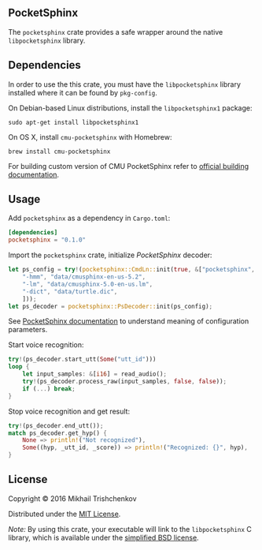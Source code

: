 PocketSphinx
------------

The `pocketsphinx` crate provides a safe wrapper around the native `libpocketsphinx` library.

Dependencies
------------

In order to use the this crate, you must have the `libpocketsphinx` library
installed where it can be found by `pkg-config`.

On Debian-based Linux distributions, install the `libpocketsphinx1` package:

```
sudo apt-get install libpocketsphinx1
```

On OS X, install `cmu-pocketsphinx` with Homebrew:

```
brew install cmu-pocketsphinx
```

For building custom version of CMU PocketSphinx refer to
[official building documentation][ps-build].

Usage
-----

Add `pocketsphinx` as a dependency in `Cargo.toml`:

```toml
[dependencies]
pocketsphinx = "0.1.0"
```

Import the `pocketsphinx` crate, initialize *PocketSphinx* decoder:

```rust
let ps_config = try!(pocketsphinx::CmdLn::init(true, &["pocketsphinx",
    "-hmm", "data/cmusphinx-en-us-5.2",
    "-lm", "data/cmusphinx-5.0-en-us.lm",
    "-dict", "data/turtle.dic",
    ]));
let ps_decoder = pocketsphinx::PsDecoder::init(ps_config);
```

See [PocketSphinx documentation](http://cmusphinx.sourceforge.net/wiki) to understand
meaning of configuration parameters.

Start voice recognition:

```rust
try!(ps_decoder.start_utt(Some("utt_id")))
loop {
    let input_samples: &[i16] = read_audio();
    try!(ps_decoder.process_raw(input_samples, false, false));
    if (...) break;
}
```

Stop voice recognition and get result:

```rust
try!(ps_decoder.end_utt());
match ps_decoder.get_hyp() {
    None => println!("Not recognized"),
    Some((hyp, _utt_id, _score)) => println!("Recognized: {}", hyp),
}
```

License
-------

Copyright © 2016 Mikhail Trishchenkov

Distributed under the [MIT License](LICENSE).

*Note:* By using this crate, your executable will link to the `libpocketsphinx` C library, which is available
under the [simplified BSD license](https://github.com/cmusphinx/pocketsphinx/blob/master/LICENSE).


[ps-build]: http://cmusphinx.sourceforge.net/wiki/tutorialpocketsphinx
